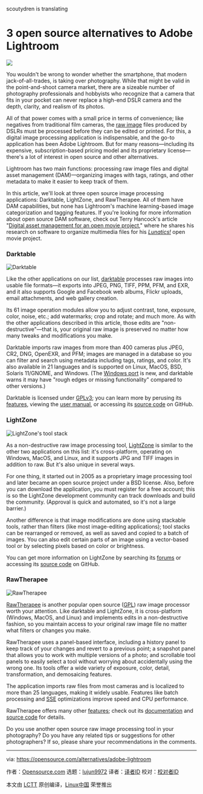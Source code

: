 scoutydren is translating 

3 open source alternatives to Adobe Lightroom
======

![](https://opensource.com/sites/default/files/styles/image-full-size/public/lead-images/camera-photography-film.jpg?itok=oe2ixyu6)

You wouldn't be wrong to wonder whether the smartphone, that modern jack-of-all-trades, is taking over photography. While that might be valid in the point-and-shoot camera market, there are a sizeable number of photography professionals and hobbyists who recognize that a camera that fits in your pocket can never replace a high-end DSLR camera and the depth, clarity, and realism of its photos.

All of that power comes with a small price in terms of convenience; like negatives from traditional film cameras, the [raw image][1] files produced by DSLRs must be processed before they can be edited or printed. For this, a digital image processing application is indispensable, and the go-to application has been Adobe Lightroom. But for many reasons—including its expensive, subscription-based pricing model and its proprietary license—there's a lot of interest in open source and other alternatives.

Lightroom has two main functions: processing raw image files and digital asset management (DAM)—organizing images with tags, ratings, and other metadata to make it easier to keep track of them.

In this article, we'll look at three open source image processing applications: Darktable, LightZone, and RawTherapee. All of them have DAM capabilities, but none has Lightroom's machine learning-based image categorization and tagging features. If you're looking for more information about open source DAM software, check out Terry Hancock's article "[Digital asset management for an open movie project][2]," where he shares his research on software to organize multimedia files for his [_Lunatics!_][3] open movie project.

### Darktable

![Darktable][4]

Like the other applications on our list, [darktable][5] processes raw images into usable file formats—it exports into JPEG, PNG, TIFF, PPM, PFM, and EXR, and it also supports Google and Facebook web albums, Flickr uploads, email attachments, and web gallery creation.

Its 61 image operation modules allow you to adjust contrast, tone, exposure, color, noise, etc.; add watermarks; crop and rotate; and much more. As with the other applications described in this article, those edits are "non-destructive"—that is, your original raw image is preserved no matter how many tweaks and modifications you make.

Darktable imports raw images from more than 400 cameras plus JPEG, CR2, DNG, OpenEXR, and PFM; images are managed in a database so you can filter and search using metadata including tags, ratings, and color. It's also available in 21 languages and is supported on Linux, MacOS, BSD, Solaris 11/GNOME, and Windows. (The [Windows port][6] is new, and darktable warns it may have "rough edges or missing functionality" compared to other versions.)

Darktable is licensed under [GPLv3][7]; you can learn more by perusing its [features][8], viewing the [user manual][9], or accessing its [source code][10] on GitHub.

### LightZone

![LightZone's tool stack][11]

As a non-destructive raw image processing tool, [LightZone][12] is similar to the other two applications on this list: it's cross-platform, operating on Windows, MacOS, and Linux, and it supports JPG and TIFF images in addition to raw. But it's also unique in several ways.

For one thing, it started out in 2005 as a proprietary image processing tool and later became an open source project under a BSD license. Also, before you can download the application, you must register for a free account; this is so the LightZone development community can track downloads and build the community. (Approval is quick and automated, so it's not a large barrier.)

Another difference is that image modifications are done using stackable tools, rather than filters (like most image-editing applications); tool stacks can be rearranged or removed, as well as saved and copied to a batch of images. You can also edit certain parts of an image using a vector-based tool or by selecting pixels based on color or brightness.

You can get more information on LightZone by searching its [forums][13] or accessing its [source code][14] on GitHub.

### RawTherapee

![RawTherapee][15]

[RawTherapee][16] is another popular open source ([GPL][17]) raw image processor worth your attention. Like darktable and LightZone, it is cross-platform (Windows, MacOS, and Linux) and implements edits in a non-destructive fashion, so you maintain access to your original raw image file no matter what filters or changes you make.

RawTherapee uses a panel-based interface, including a history panel to keep track of your changes and revert to a previous point; a snapshot panel that allows you to work with multiple versions of a photo; and scrollable tool panels to easily select a tool without worrying about accidentally using the wrong one. Its tools offer a wide variety of exposure, color, detail, transformation, and demosaicing features.

The application imports raw files from most cameras and is localized to more than 25 languages, making it widely usable. Features like batch processing and [SSE][18] optimizations improve speed and CPU performance.

RawTherapee offers many other [features][19]; check out its [documentation][20] and [source code][21] for details.

Do you use another open source raw image processing tool in your photography? Do you have any related tips or suggestions for other photographers? If so, please share your recommendations in the comments.

--------------------------------------------------------------------------------

via: https://opensource.com/alternatives/adobe-lightroom

作者：[Opensource.com][a]
选题：[lujun9972](https://github.com/lujun9972)
译者：[译者ID](https://github.com/译者ID)
校对：[校对者ID](https://github.com/校对者ID)

本文由 [LCTT](https://github.com/LCTT/TranslateProject) 原创编译，[Linux中国](https://linux.cn/) 荣誉推出

[a]:https://opensource.com
[1]:https://en.wikipedia.org/wiki/Raw_image_format
[2]:https://opensource.com/article/18/3/movie-open-source-software
[3]:http://lunatics.tv/
[4]:https://opensource.com/sites/default/files/styles/panopoly_image_original/public/uploads/raw-image-processors_darkroom1.jpg?itok=0fjk37tC (Darktable)
[5]:http://www.darktable.org/
[6]:https://www.darktable.org/about/faq/#faq-windows
[7]:https://github.com/darktable-org/darktable/blob/master/LICENSE
[8]:https://www.darktable.org/about/features/
[9]:https://www.darktable.org/resources/
[10]:https://github.com/darktable-org/darktable
[11]:https://opensource.com/sites/default/files/styles/panopoly_image_original/public/uploads/raw-image-processors_lightzone1tookstack.jpg?itok=1e3s85CZ (LightZone's tool stack)
[12]:http://www.lightzoneproject.org/
[13]:http://www.lightzoneproject.org/Forum
[14]:https://github.com/ktgw0316/LightZone
[15]:https://opensource.com/sites/default/files/styles/panopoly_image_original/public/uploads/raw-image-processors_rawtherapee.jpg?itok=meiuLxPw (RawTherapee)
[16]:http://rawtherapee.com/
[17]:https://github.com/Beep6581/RawTherapee/blob/dev/LICENSE.txt
[18]:https://en.wikipedia.org/wiki/Streaming_SIMD_Extensions
[19]:http://rawpedia.rawtherapee.com/Features
[20]:http://rawpedia.rawtherapee.com/Main_Page
[21]:https://github.com/Beep6581/RawTherapee
